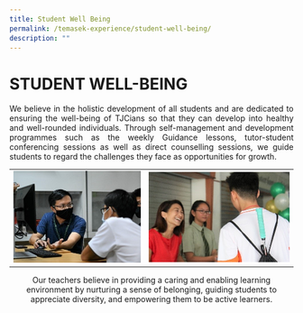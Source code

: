 ```yaml
---
title: Student Well Being
permalink: /temasek-experience/student-well-being/
description: ""
---
```

# STUDENT WELL-BEING

<p style="text-align: justify;">We believe in the holistic development of all students and are dedicated to ensuring the well-being of TJCians so that they can develop into healthy and well-rounded individuals. Through self-management and development programmes such as the weekly Guidance lessons, tutor-student conferencing sessions as well as direct counselling sessions, we guide students to regard the challenges they face as opportunities for growth.</p>

|   |   |
|:---:|:---:|
| ![](/images/Temasek%20Experience/Student%20Well%20Being/Caring%20Environment%201.jpg)  |  ![](/images/Temasek%20Experience/Student%20Well%20Being/Caring%20Environment%202.jpg)   |


<center>Our teachers believe in providing a caring and enabling learning environment by nurturing a sense of belonging, guiding students to appreciate diversity, and empowering them to be active learners.</center>